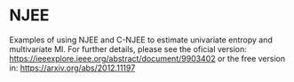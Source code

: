 # NJEE
Examples of using NJEE and C-NJEE to estimate univariate entropy and multivariate MI.
For further details, please see the oficial version:
https://ieeexplore.ieee.org/abstract/document/9903402
or the free version in:
https://arxiv.org/abs/2012.11197
